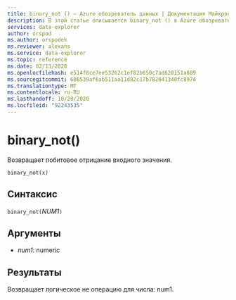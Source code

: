 ```yaml
---
title: binary_not () — Azure обозреватель данных | Документация Майкрософт
description: В этой статье описывается binary_not () в Azure обозреватель данных.
services: data-explorer
author: orspod
ms.author: orspodek
ms.reviewer: alexans
ms.service: data-explorer
ms.topic: reference
ms.date: 02/13/2020
ms.openlocfilehash: e514f8ce7ee53262c1ef82b650c7ad620151a689
ms.sourcegitcommit: 608539af6ab511aa11d82c17b782641340fc8974
ms.translationtype: MT
ms.contentlocale: ru-RU
ms.lasthandoff: 10/20/2020
ms.locfileid: "92243535"
---
```

# <a name="binary_not"></a>binary_not()

Возвращает побитовое отрицание входного значения.

```kusto
binary_not(x)
```

## <a name="syntax"></a>Синтаксис

`binary_not(`*NUM1*`)`

## <a name="arguments"></a>Аргументы

* *num1*: numeric 

## <a name="returns"></a>Результаты

Возвращает логическое не операцию для числа: num1.